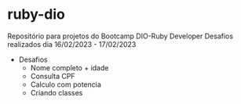 # ruby-dio

Repositório para projetos do Bootcamp DIO-Ruby Developer
Desafios realizados dia 16/02/2023 - 17/02/2023

- Desafios
    - Nome completo + idade
    - Consulta CPF
    - Calculo com potencia
    - Criando classes
